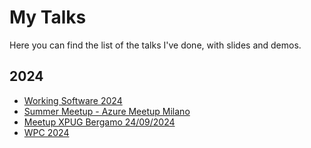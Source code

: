# My Talks
Here you can find the list of the talks I've done, with slides and demos.

## 2024

- [Working Software 2024](./2024/WorkingSoftware/)
- [Summer Meetup - Azure Meetup Milano](./2024/AzureMeetupMilano0702/)
- [Meetup XPUG Bergamo 24/09/2024](./2024/XPUGBG0924/)
- [WPC 2024](./2024/WPC/)